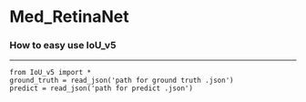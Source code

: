 # Med_RetinaNet

### How to easy use IoU_v5 ###
-------------
    from IoU_v5 import *
    ground_truth = read_json('path for ground truth .json')
    predict = read_json('path for predict .json')

